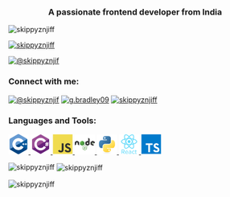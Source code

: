 <h3 align="center">A passionate frontend developer from India</h3>

<p align="left"> <img src="https://komarev.com/ghpvc/?username=skippyznjiff&label=Profile%20views&color=0e75b6&style=flat" alt="skippyznjiff" /> </p>

<p align="left"> <a href="https://github.com/ryo-ma/github-profile-trophy"><img src="https://github-profile-trophy.vercel.app/?username=skippyznjiff" alt="skippyznjiff" /></a> </p>

<p align="left"> <a href="https://twitter.com/@skippyznjif" target="blank"><img src="https://img.shields.io/twitter/follow/@skippyznjif?logo=twitter&style=for-the-badge" alt="@skippyznjif" /></a> </p>

<h3 align="left">Connect with me:</h3>
<p align="left">
<a href="https://twitter.com/@skippyznjif" target="blank"><img align="center" src="https://raw.githubusercontent.com/rahuldkjain/github-profile-readme-generator/master/src/images/icons/Social/twitter.svg" alt="@skippyznjif" height="30" width="40" /></a>
<a href="https://instagram.com/g.bradley09" target="blank"><img align="center" src="https://raw.githubusercontent.com/rahuldkjain/github-profile-readme-generator/master/src/images/icons/Social/instagram.svg" alt="g.bradley09" height="30" width="40" /></a>
<a href="https://www.youtube.com/c/skippyznjiff" target="blank"><img align="center" src="https://raw.githubusercontent.com/rahuldkjain/github-profile-readme-generator/master/src/images/icons/Social/youtube.svg" alt="skippyznjiff" height="30" width="40" /></a>
</p>

<h3 align="left">Languages and Tools:</h3>
<p align="left"> <a href="https://www.w3schools.com/cpp/" target="_blank" rel="noreferrer"> <img src="https://raw.githubusercontent.com/devicons/devicon/master/icons/cplusplus/cplusplus-original.svg" alt="cplusplus" width="40" height="40"/> </a> <a href="https://www.w3schools.com/cs/" target="_blank" rel="noreferrer"> <img src="https://raw.githubusercontent.com/devicons/devicon/master/icons/csharp/csharp-original.svg" alt="csharp" width="40" height="40"/> </a> <a href="https://developer.mozilla.org/en-US/docs/Web/JavaScript" target="_blank" rel="noreferrer"> <img src="https://raw.githubusercontent.com/devicons/devicon/master/icons/javascript/javascript-original.svg" alt="javascript" width="40" height="40"/> </a> <a href="https://nodejs.org" target="_blank" rel="noreferrer"> <img src="https://raw.githubusercontent.com/devicons/devicon/master/icons/nodejs/nodejs-original-wordmark.svg" alt="nodejs" width="40" height="40"/> </a> <a href="https://www.python.org" target="_blank" rel="noreferrer"> <img src="https://raw.githubusercontent.com/devicons/devicon/master/icons/python/python-original.svg" alt="python" width="40" height="40"/> </a> <a href="https://reactjs.org/" target="_blank" rel="noreferrer"> <img src="https://raw.githubusercontent.com/devicons/devicon/master/icons/react/react-original-wordmark.svg" alt="react" width="40" height="40"/> </a> <a href="https://www.typescriptlang.org/" target="_blank" rel="noreferrer"> <img src="https://raw.githubusercontent.com/devicons/devicon/master/icons/typescript/typescript-original.svg" alt="typescript" width="40" height="40"/> </a> </p>

<p><img align="left" src="https://github-readme-stats.vercel.app/api/top-langs?username=skippyznjiff&show_icons=true&locale=en&layout=compact" alt="skippyznjiff" /></p>

<p>&nbsp;<img align="center" src="https://github-readme-stats.vercel.app/api?username=skippyznjiff&show_icons=true&locale=en" alt="skippyznjiff" /></p>

<p><img align="center" src="https://github-readme-streak-stats.herokuapp.com/?user=skippyznjiff&" alt="skippyznjiff" /></p>
